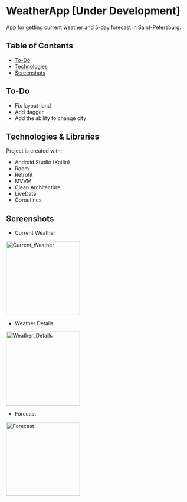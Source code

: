 # WeatherApp [Under Development]
App for getting current weather and 5-day forecast in Saint-Petersburg.

## Table of Contents
* [To-Do](#to-do)
* [Technologies](#technologies)
* [Screenshots](#screenshots)

## To-Do
* Fix layout-land
* Add dagger
* Add the ability to change city

## Technologies & Libraries
Project is created with:
* Android Studio (Kotlin)
* Room
* Retrofit
* MVVM
* Clean Architecture
* LiveData
* Coroutines

## Screenshots
* Current Weather

<img src="https://github.com/senya-lapush/WeatherApp/assets/99476262/081c565a-a00b-4c59-90a2-4ab75349ab05" alt="Current_Weather" width="200"/> 

* Weather Details
  
<img src="https://github.com/senya-lapush/WeatherApp/assets/99476262/fbbcd1c3-6524-4c04-a207-f29571af384e" alt="Weather_Details" width="200"/> 

* Forecast

<img src="https://github.com/senya-lapush/WeatherApp/assets/99476262/5d971850-e3b7-4e5b-a425-f9b2e6fd1338" alt="Forecast" width="200"/> 
